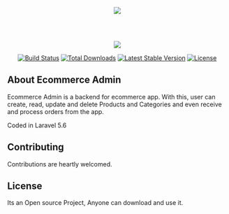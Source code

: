 <p align="center"><img src="https://assets.entrepreneur.com/content/3x2/2000/20150612050207-shutterstock-195559808.jpeg?width=700&crop=2:1"></p><br><br>

<p align="center"><img src="https://laravel.com/assets/img/components/logo-laravel.svg"></p>

<p align="center">
<a href="https://travis-ci.org/laravel/framework"><img src="https://travis-ci.org/laravel/framework.svg" alt="Build Status"></a>
<a href="https://packagist.org/packages/laravel/framework"><img src="https://poser.pugx.org/laravel/framework/d/total.svg" alt="Total Downloads"></a>
<a href="https://packagist.org/packages/laravel/framework"><img src="https://poser.pugx.org/laravel/framework/v/stable.svg" alt="Latest Stable Version"></a>
<a href="https://packagist.org/packages/laravel/framework"><img src="https://poser.pugx.org/laravel/framework/license.svg" alt="License"></a>
</p>

## About Ecommerce Admin

Ecommerce Admin is a backend for ecommerce app. With this, user can create, read, update and delete Products and Categories and even receive and process orders from the app.

Coded in Laravel 5.6

## Contributing

Contributions are heartly welcomed.

## License

Its an Open source Project, Anyone can download and use it.
